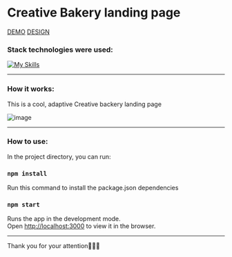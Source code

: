 # Creative Bakery landing page

[DEMO](https://katsubodmytro.github.io/creativeBakery/)
[DESIGN](https://www.figma.com/file/dY3izAm0Vspsmra4lQWQIP/Bakerlab-FE-students?node-id=0%3A1)

### Stack technologies were used:

[![My Skills](https://skillicons.dev/icons?i=vscode,html,sass&perline=6)](https://skillicons.dev)

---

### How it works:

This is a cool, adaptive Creative backery landing page 

![image](https://github.com/user-attachments/assets/e26ad74b-7412-4f37-8f4c-1b4bebefb9b2)

---

### How to use:

In the project directory, you can run:

### `npm install`
Run this command to install the package.json dependencies

### `npm start`

Runs the app in the development mode.\
Open [http://localhost:3000](http://localhost:3000) to view it in the browser.

---

Thank you for your attention🥰🥰🥰
